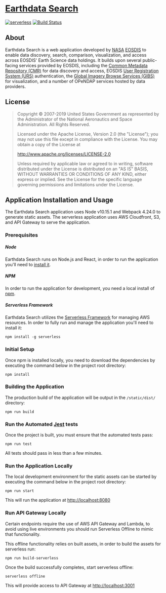# [Earthdata Search](https://search.earthdata.nasa.gov)

[![serverless](http://public.serverless.com/badges/v3.svg)](http://www.serverless.com)
[![Build Status](https://travis-ci.org/nasa/earthdata-search.svg?branch=EDSC-2133)](https://travis-ci.org/nasa/earthdata-search)

## About
Earthdata Search is a web application developed by [NASA](http://nasa.gov) [EOSDIS](https://earthdata.nasa.gov)
to enable data discovery, search, comparison, visualization, and access across EOSDIS' Earth Science data holdings.
It builds upon several public-facing services provided by EOSDIS, including
the [Common Metadata Repository (CMR)](https://cmr.earthdata.nasa.gov/search/) for data discovery and access,
EOSDIS [User Registration System (URS)](https://urs.earthdata.nasa.gov) authentication,
the [Global Imagery Browse Services (GIBS)](https://earthdata.nasa.gov/gibs) for visualization,
and a number of OPeNDAP services hosted by data providers.

## License

> Copyright © 2007-2019 United States Government as represented by the Administrator of the National Aeronautics and Space Administration. All Rights Reserved.
>
> Licensed under the Apache License, Version 2.0 (the "License"); you may not use this file except in compliance with the License.
> You may obtain a copy of the License at
>
>    http://www.apache.org/licenses/LICENSE-2.0
>
>Unless required by applicable law or agreed to in writing, software distributed under the License is distributed on an "AS IS" BASIS,
>WITHOUT WARRANTIES OR CONDITIONS OF ANY KIND, either express or implied. See the License for the specific language governing permissions and limitations under the License.

## Application Installation and Usage

The Earthdata Search application uses Node v10.15.1 and Webpack 4.24.0 to generate static assets. The serverless application uses AWS Cloudfront, S3, and API Gateway to serve the application.

### Prerequisites

##### Node
Earthdata Search runs on Node.js and React, in order to run the application you'll need to [install it](https://nodejs.org/en/download/).

##### NPM
In order to run the application for development, you need a local install of [npm](https://www.npmjs.com/get-npm).

##### Serverless Framework
Earthdata Search utilizes the [Serverless Framework](https://serverless.com/) for managing AWS resources. In order to fully run and manage the application you'll need to install it:

    npm install -g serverless



### Initial Setup

Once npm is installed locally, you need to download the dependencies by executing the command below in the project root directory:

    npm install

### Building the Application

The production build of the application will be output in the `/static/dist/` directory:

    npm run build

### Run the Automated [Jest](https://jestjs.io/) tests

Once the project is built, you must ensure that the automated tests pass:

    npm run test

All tests should pass in less than a few minutes.

### Run the Application Locally

The local development environment for the static assets can be started by executing the command below in the project root directory:

    npm run start

This will run the application at [http://localhost:8080](http://localhost:8080)

### Run API Gateway Locally

Certain endpoints require the use of AWS API Gateway and Lambda, to avoid using live environments you should run Serverless Offline to mimic that functionality.

This offline functionality relies on built assets, in order to build the assets for serverless run:

    npm run build-serverless

Once the build successfully completes, start serverless offline:

    serverless offline

This will provide access to API Gateway at [http://localhost:3001](http://localhost:3001)
